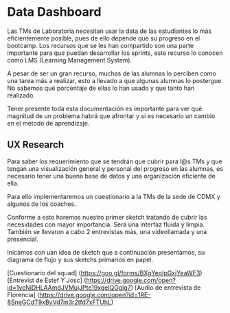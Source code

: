 # Data Dashboard

Las TMs de Laboratoria necesitan usar la data de las estudiantes lo más eficientemente posible, pues de ello depende
que su progreso en el bootcamp. Los recursos que se les han compartido son una parte importante para que puedan desarrollar
los sprints, este recurso lo conocen como LMS (Learning Management System).

A pesar de ser un gran recurso, muchas de las alumnas lo perciben como una tarea más a realizar, esto a llevado a que
algunas alumnas lo postergue. No sabemos qué porcentaje de ellas lo han usado y que tanto han realizado.

Tener presente toda esta documentación es importante para ver qué magnitud de un problema habrá que afrontar y si es necesario un cambio
en el método de aprendizaje.


## UX Research

Para saber los requerimiento que se tendrán que cubrir para l@s TMs  y  que tengan una visualización general y personal del progreso en las alumnas, es necesario
tener una buena base de datos y una organización eficiente de ella.

Para ello implementaremos un cuestionario a la TMs de la sede de CDMX y algunos de los coaches.

Conforme a esto haremos nuestro primer sketch tratando de cubrir las necesidades con mayor importancia. Será una interfaz fluida y limpia. También se llevaron a cabo 2 entrevistas más, una videollamada y una presencial.

Inicamos con uan idea de sketch que a continuación presentamos, su diagrama de flujo y sus sketchs primarios en papel.

[Cuestionario del squad] (https://goo.gl/forms/BXgYeoIpGxjYeaWF3)
[Entrevist de  Estef Y Josc] (https://drive.google.com/open?id=1ycNiDHLAAmdJVMujJPte19xgeIQGglg7)
[Audio de entrevista de Florencia] (https://drive.google.com/open?id=1RE-8SneGCdT9xByVd7m3r2tfd7xFTUhL)



